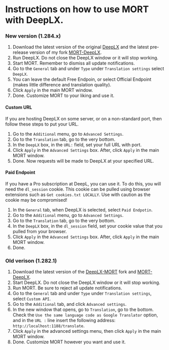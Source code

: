 # Instructions on how to use MORT with DeepLX. 
### New version (1.284.x)
1. Download the latest version of the original [DeepLX](https://github.com/OwO-Network/DeepLX/releases) and the latest pre-release version of my fork [MORT-DeepLX](https://github.com/Net2Fox/MORT-DeepLX/releases).
2. Run DeepLX. Do not close the DeepLX window or it will stop working.
3. Start MORT. Remember to dismiss all update notifications.
4. Go to the `General` tab and under `Type` under `Translation settings` select `DeepLX`.
5. You can leave the default Free Endpoin, or select Official Endpoint (makes little difference and translation quality). 
6. Click `Apply` in the main MORT window.
7. Done. Customize MORT to your liking and use it.

#### Custom URL
If you are hosting DeepLX on some server, or on a non-standard port, then follow these steps to put your URL.
1. Go to the `Additional` menu, go to `Advanced Settings`.
2. Go to the `Translation` tab, go to the very bottom.
3. In the `DeepLX` box, in the `URL:` field, set your full URL with port.
4. Click `Apply` in the `Advanced Settings` box. After, click `Apply` in the main MORT window.
5. Done. Now requests will be made to DeepLX at your specified URL.

#### Paid Endpoint
If you have a Pro subscription at DeepL, you can use it. To do this, you will need the `dl_session` cookie. This cookie can be pulled using browser extensions such as `Get cookies.txt LOCALLY`. Use with caution as the cookie may be compromised!
1. In the `General` tab, when DeepLX is selected, select `Paid Endpotin`.
2. Go to the `Additional` menu, go to `Advanced Settings`.
3. Go to the `Translation` tab, go to the very bottom.
4. In the `DeepLX` box, in the `dl_session` field, set your cookie value that you pulled from your browser.
4. Click `Apply` in the `Advanced Settings` box. After, click `Apply` in the main MORT window.
5. Done.

### Old verison (1.282.1)
1. Download the latest version of the [DeepLX-MORT](https://github.com/Net2Fox/DeepLX-MORT/releases) fork and [MORT-DeepLX](https://github.com/Net2Fox/MORT-DeepLX/releases).
2. Start DeepLX. Do not close the DeepLX window or it will stop working.
3. Run MORT. Be sure to reject all update notifications.
4. Go to the `General` tab and under `Type` under `Translation settings`, select `Custom API`.
5. Go to the `Additional` tab, and click `Advanced settings`.
6. In the new window that opens, go to `Translation`, go to the bottom. Check the `Use the same language code as Google Translator` option, and in the `URL :` line insert the following address: `http://localhost:1188/translate`.
7. Click `Apply` in the advanced settings menu, then click `Apply` in the main MORT window.
8. Done. Customize MORT however you want and use it.
